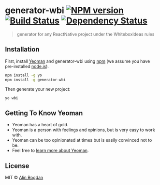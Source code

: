 # generator-wbi [![NPM version][npm-image]][npm-url] [![Build Status][travis-image]][travis-url] [![Dependency Status][daviddm-image]][daviddm-url]
> generator for any ReactNative project under the WhiteboxIdeas rules

## Installation

First, install [Yeoman](http://yeoman.io) and generator-wbi using [npm](https://www.npmjs.com/) (we assume you have pre-installed [node.js](https://nodejs.org/)).

```bash
npm install -g yo
npm install -g generator-wbi
```

Then generate your new project:

```bash
yo wbi
```

## Getting To Know Yeoman

 * Yeoman has a heart of gold.
 * Yeoman is a person with feelings and opinions, but is very easy to work with.
 * Yeoman can be too opinionated at times but is easily convinced not to be.
 * Feel free to [learn more about Yeoman](http://yeoman.io/).

## License

MIT © [Alin Bogdan](whiteboxideas.com)


[npm-image]: https://badge.fury.io/js/generator-wbi.svg
[npm-url]: https://npmjs.org/package/generator-wbi
[travis-image]: https://travis-ci.com/boaldeveloper/generator-wbi.svg?branch=master
[travis-url]: https://travis-ci.com/boaldeveloper/generator-wbi
[daviddm-image]: https://david-dm.org/boaldeveloper/generator-wbi.svg?theme=shields.io
[daviddm-url]: https://david-dm.org/boaldeveloper/generator-wbi
